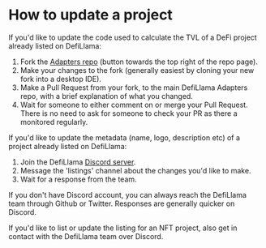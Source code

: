 # How to update a project

If you'd like to update the code used to calculate the TVL of a DeFi project already listed on DefiLlama:

1. Fork the [Adapters repo](https://github.com/DefiLlama/DefiLlama-Adapters) (button towards the top right of the repo page).
2. Make your changes to the fork (generally easiest by cloning your new fork into a desktop IDE).
3. Make a Pull Request from your fork, to the main DefiLlama Adapters repo, with a brief explanation of what you changed.
4. Wait for someone to either comment on or merge your Pull Request. There is no need to ask for someone to check your PR as there a monitored regularly.



If you'd like to update the metadata (name, logo, description etc) of a project already listed on DefiLlama:

1. Join the DefiLlama [Discord server](https://discord.gg/bQNGsqgD).&#x20;
2. Message the 'listings' channel about the changes you'd like to make.
3. Wait for a response from the team.

If you don't have Discord account, you can always reach the DefiLlama team through Github or Twitter. Responses are generally quicker on Discord.



If you'd like to list or update the listing for an NFT project, also get in contact with the DefiLlama team over Discord.
